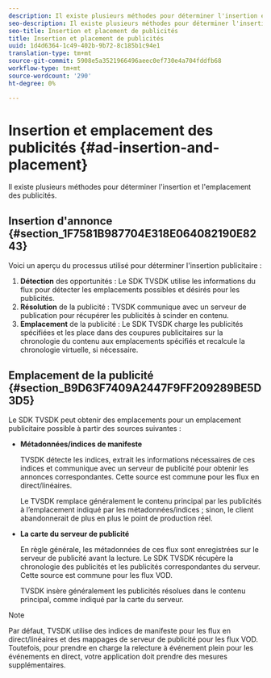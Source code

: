 ```yaml
---
description: Il existe plusieurs méthodes pour déterminer l'insertion et l'emplacement des publicités.
seo-description: Il existe plusieurs méthodes pour déterminer l'insertion et l'emplacement des publicités.
seo-title: Insertion et placement de publicités
title: Insertion et placement de publicités
uuid: 1d4d6364-1c49-402b-9b72-8c185b1c94e1
translation-type: tm+mt
source-git-commit: 5908e5a3521966496aeec0ef730e4a704fddfb68
workflow-type: tm+mt
source-wordcount: '290'
ht-degree: 0%

---
```



# Insertion et emplacement des publicités {#ad-insertion-and-placement}

Il existe plusieurs méthodes pour déterminer l&#39;insertion et l&#39;emplacement des publicités.

## Insertion d&#39;annonce {#section_1F7581B987704E318E064082190E8243}

Voici un aperçu du processus utilisé pour déterminer l&#39;insertion publicitaire :

1. **Détection** des opportunités : Le SDK TVSDK utilise les informations du flux pour détecter les emplacements possibles et désirés pour les publicités.
1. **Résolution** de la publicité : TVSDK communique avec un serveur de publication pour récupérer les publicités à scinder en contenu.
1. **Emplacement** de la publicité : Le SDK TVSDK charge les publicités spécifiées et les place dans des coupures publicitaires sur la chronologie du contenu aux emplacements spécifiés et recalcule la chronologie virtuelle, si nécessaire.

## Emplacement de la publicité {#section_B9D63F7409A2447F9FF209289BE5D3D5}

Le SDK TVSDK peut obtenir des emplacements pour un emplacement publicitaire possible à partir des sources suivantes :

* **Métadonnées/indices de manifeste**

   TVSDK détecte les indices, extrait les informations nécessaires de ces indices et communique avec un serveur de publicité pour obtenir les annonces correspondantes. Cette source est commune pour les flux en direct/linéaires.

   Le TVSDK remplace généralement le contenu principal par les publicités à l’emplacement indiqué par les métadonnées/indices ; sinon, le client abandonnerait de plus en plus le point de production réel.

* **La carte du serveur de publicité**

   En règle générale, les métadonnées de ces flux sont enregistrées sur le serveur de publicité avant la lecture. Le SDK TVSDK récupère la chronologie des publicités et les publicités correspondantes du serveur. Cette source est commune pour les flux VOD.

   TVSDK insère généralement les publicités résolues dans le contenu principal, comme indiqué par la carte du serveur.

>[!NOTE]
>
>Par défaut, TVSDK utilise des indices de manifeste pour les flux en direct/linéaires et des mappages de serveur de publicité pour les flux VOD. Toutefois, pour prendre en charge la relecture à événement plein pour les événements en direct, votre application doit prendre des mesures supplémentaires.


